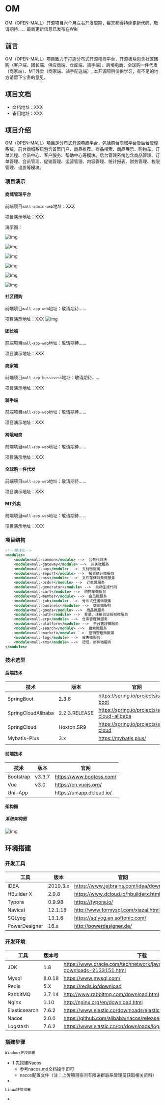 # OM

OM（OPEN-MALL）开源项目六个月左右开发周期，每天都会持续更新代码，敬请期待......
最新更新信息已发布在Wiki


## 前言

OM（OPEN-MALL）项目致力于打造分布式开源电商平台，开源板块包含社区团购（客户端、团长端、供应商端、仓库端、骑手端）、跨境电商、全球购一件代发（商家端）、MT外卖（商家端、骑手配送端）, 本开源项目仅供学习，有不足的地方请留下宝贵的意见。



## 项目文档

- 文档地址：XXX
- 备用地址：XXX



## 项目介绍

OM（OPEN-MALL）项目是分布式开源电商平台，包括前台商城平台及后台管理系统，前台商城系统包含首页门户、商品推荐、商品搜索、商品展示、购物车、订单流程、会员中心、客户服务、帮助中心等模块。后台管理系统包含商品管理、订单管理、会员管理、促销管理、运营管理、内容管理、统计报表、财务管理、权限管理、设置等模块。



### 项目演示

#### 商城管理平台

前端项目`mall-admin-web`地址：XXX

项目演示地址：XXX

演示图：

![img](https://sbb-osss.oss-cn-beijing.aliyuncs.com/gitee_picture/login.jpg)

![img](https://sbb-osss.oss-cn-beijing.aliyuncs.com/gitee_picture/index.jpg)

![img](https://sbb-osss.oss-cn-beijing.aliyuncs.com/gitee_picture/market.jpg)

![img](https://sbb-osss.oss-cn-beijing.aliyuncs.com/gitee_picture/member.jpg)

![img](https://sbb-osss.oss-cn-beijing.aliyuncs.com/gitee_picture/product.jpg)

![img](https://sbb-osss.oss-cn-beijing.aliyuncs.com/gitee_picture/station.jpg)


#### 社区团购

前端项目`mall-app-web`地址：敬请期待......

项目演示地址：XXX
![img](https://sbb-osss.oss-cn-beijing.aliyuncs.com/gitee_picture/Sign_in001.png)



#### 团长端

前端项目`mall-app-web`地址：敬请期待......

项目演示地址：XXX



#### 商家端

前端项目`mall-app-bussisess`地址：敬请期待......

项目演示地址：XXX



#### 骑手端

前端项目`mall-app-web`地址：敬请期待......

项目演示地址：XXX



#### 跨境电商

前端项目`mall-app-web`地址：敬请期待......

项目演示地址：XXX



#### 全球购一件代发

前端项目`mall-app-web`地址：敬请期待......

项目演示地址：XXX



#### MT外卖

前端项目`mall-app-web`地址：敬请期待......

项目演示地址：XXX



### 项目结构

```XML
<!--模块化-->
<modules>
    <module>mall-common</module> -->  公共代码块 
    <module>mall-gateway</module> -->  网关微服务
    <module>mall-pay</module> -->  支付微服务
    <module>mall-report</module> -->  报表统计微服务
    <module>mall-oss</module> -->  文件存储对象微服务
    <module>mall-order</module> -->  订单微服务
    <module>mall-generator</module> -->  自动生成代码
    <module>mall-cart</module> -->  购物车微服务
    <module>mall-member</module> -->  会员微服务
    <module>mall-job</module> -->  分布式任务微服务
    <module>mall-business</module> -->  商家微服务
    <module>mall-goods</module> -->  商品微服务
    <module>mall-auth</module> -->  登录、注册验证授权微服务
    <module>mall-erp</module> -->  仓库管理微服务
    <module>mall-platform</module> -->  平台管理微服务
    <module>mall-search</module> -->  搜索微服务
    <module>mall-market</module> -->  营销管理微服务
    <module>mall-log</module> -->  日志微服务
    <module>mall-sms</module> -->  短信、邮件微服务
</modules>
```



### 技术选型



#### 后端技术

| 技术               | 版本          | 官网                                            |
| ------------------ | ------------- | ----------------------------------------------- |
| SpringBoot         | 2.3.6         | https://spring.io/projects/spring-boot          |
| SpringCloudAlibaba | 2.2.3.RELEASE | https://spring.io/projects/spring-cloud-alibaba |
| SpringCloud        | Hoxton.SR9    | https://spring.io/projects/spring-cloud         |
| Mybatis-Plus       | 3.x           | https://mybatis.plus/                           |
|                    |               |                                                 |



#### 前端技术

| 技术      | 版本   | 官网                      |
| --------- | ------ | ------------------------- |
| Bootstrap | v3.3.7 | https://www.bootcss.com/  |
| Vue       | v3.0   | https://cn.vuejs.org/     |
| Uni-App   |        | https://uniapp.dcloud.io/ |



#### 架构图

##### 系统架构图

![img](https://sbb-osss.oss-cn-beijing.aliyuncs.com/gitee_picture/%E5%BE%AE%E4%BF%A1%E5%9B%BE%E7%89%87_20210506150306.png)



## 环境搭建

### 开发工具

| 工具          | 版本     | 官网                                    |
| ------------- | -------- | --------------------------------------- |
| IDEA          | 2019.3.x | https://www.jetbrains.com/idea/download |
| HBuilder X    | 2.9.8    | https://www.dcloud.io/hbuilderx.html    |
| Typora        | 0.9.98   | https://typora.io/                      |
| Navicat       | 12.1.18  | http://www.formysql.com/xiazai.html     |
| SQLyog        | 13.1.6   | https://sqlyog.en.softonic.com/         |
| PowerDesigner | 16.x     | http://powerdesigner.de/                |



### 开发环境

| 工具          | 版本号 | 下载                                                         |
| ------------- | ------ | ------------------------------------------------------------ |
| JDK           | 1.8    | https://www.oracle.com/technetwork/java/javase/downloads/jdk8-downloads-2133151.html |
| Mysql         | 8.0.18 | https://www.mysql.com/                                       |
| Redis         | 5.X    | https://redis.io/download                                    |
| RabbitMQ      | 3.7.14 | http://www.rabbitmq.com/download.html                        |
| Nginx         | 1.10   | http://nginx.org/en/download.html                            |
| Elasticsearch | 7.6.2  | https://www.elastic.co/downloads/elasticsearch               |
| Nacos         | 2.0.0  | https://github.com/alibaba/nacos/releases                    |
| Logstash      | 7.6.2  | https://www.elastic.co/cn/downloads/logstash                 |



### 搭建步骤

```html
Windows环境部署
```

* 1.先搭建Nacos
  * 参考nacos.md文档操作即可
  * nacos配置文件（注：上传项目空间有限进群联系管理员获取相关资料）
* 



```html
Linux环境部署
```

* 


